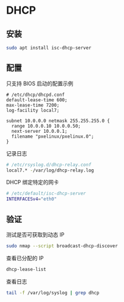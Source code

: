 # DHCP

## 安装

```sh
sudo apt install isc-dhcp-server
```

## 配置

只支持 BIOS 启动的配置示例

```
# /etc/dhcp/dhcpd.conf
default-lease-time 600;
max-lease-time 7200;
log-facility local7;

subnet 10.0.0.0 netmask 255.255.255.0 {
  range 10.0.0.10 10.0.0.50;
  next-server 10.0.0.1;
  filename "pxelinux/pxelinux.0";
}
```

记录日志

```sh
# /etc/rsyslog.d/dhcp-relay.conf
local7.* -/var/log/dhcp-relay.log
```

DHCP 绑定特定的网卡

```sh
# /etc/default/isc-dhcp-server
INTERFACESv4="eth0"
```

## 验证

测试是否可获取到动态 IP

```sh
sudo nmap --script broadcast-dhcp-discover
```

查看已分配的 IP

```sh
dhcp-lease-list
```

查看日志

```sh
tail -f /var/log/syslog | grep dhcp
```
